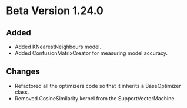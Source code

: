 # Beta Version 1.24.0

## Added

* Added KNearestNeighbours model.
* Added ConfusionMatrixCreator for measuring model accuracy.

## Changes

* Refactored all the optimizers code so that it inherits a BaseOptimizer class.
* Removed CosineSimilarity kernel from the SupportVectorMachine.
